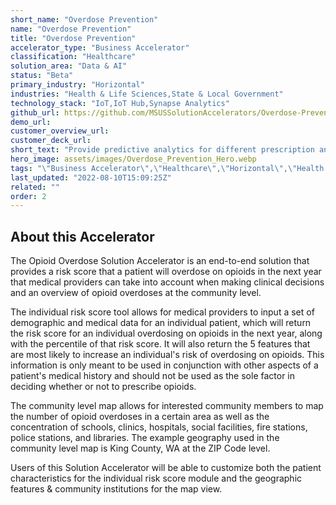 ```yaml
---
short_name: "Overdose Prevention"
name: "Overdose Prevention"
title: "Overdose Prevention"
accelerator_type: "Business Accelerator"
classification: "Healthcare"
solution_area: "Data & AI"
status: "Beta"
primary_industry: "Horizontal"
industries: "Health & Life Sciences,State & Local Government"
technology_stack: "IoT,IoT Hub,Synapse Analytics"
github_url: https://github.com/MSUSSolutionAccelerators/Overdose-Prevention-Solution-Accelerator
demo_url: 
customer_overview_url: 
customer_deck_url: 
short_text: "Provide predictive analytics for different prescription and distribution services"
hero_image: assets/images/Overdose_Prevention_Hero.webp
tags: "\"Business Accelerator\",\"Healthcare\",\"Horizontal\",\"Health & Life Sciences\",\"State & Local Government\",\"IoT\",\"IoT Hub\",\"Synapse Analytics\",\"Data & AI\",\"Beta\""
last_updated: "2022-08-10T15:09:25Z"
related: ""
order: 2
---
```

## About this Accelerator

The Opioid Overdose Solution Accelerator is an end-to-end solution that provides a risk score that a patient will overdose on opioids in the next year that medical providers can take into account when making clinical decisions and an overview of opioid overdoses at the community level.

The individual risk score tool allows for medical providers to input a set of demographic and medical data for an individual patient, which will return the risk score for an individual overdosing on opioids in the next year, along with the percentile of that risk score. It will also return the 5 features that are most likely to increase an individual's risk of overdosing on opioids. This information is only meant to be used in conjunction with other aspects of a patient's medical history and should not be used as the sole factor in deciding whether or not to prescribe opioids.

The community level map allows for interested community members to map the number of opioid overdoses in a certain area as well as the concentration of schools, clinics, hospitals, social facilities, fire stations, police stations, and libraries. The example geography used in the community level map is King County, WA at the ZIP Code level.

Users of this Solution Accelerator will be able to customize both the patient characteristics for the individual risk score module and the geographic features & community institutions for the map view.